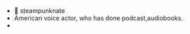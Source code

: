 - 👋 steampunknate
- American voice actor, who has done podcast,audiobooks.
- 

<!---
Steampunknate/Steampunknate is a ✨ special ✨ repository because its `README.md` (this file) appears on your GitHub profile.
You can click the Preview link to take a look at your changes.
--->
